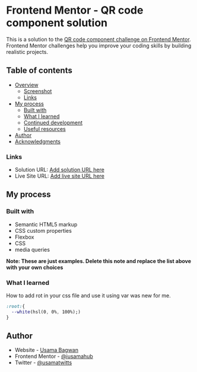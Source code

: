 # Frontend Mentor - QR code component solution

This is a solution to the [QR code component challenge on Frontend Mentor](https://www.frontendmentor.io/challenges/qr-code-component-iux_sIO_H). Frontend Mentor challenges help you improve your coding skills by building realistic projects.

## Table of contents

- [Overview](#overview)
  - [Screenshot](#screenshot)
  - [Links](#links)
- [My process](#my-process)
  - [Built with](#built-with)
  - [What I learned](#what-i-learned)
  - [Continued development](#continued-development)
  - [Useful resources](#useful-resources)
- [Author](#author)
- [Acknowledgments](#acknowledgments)

### Links

- Solution URL: [Add solution URL here](https://github.com/iusamahub/qr-code-component)
- Live Site URL: [Add live site URL here](https://iusamahub.github.io/qr-code-component/)

## My process

### Built with

- Semantic HTML5 markup
- CSS custom properties
- Flexbox
- CSS
- media queries

**Note: These are just examples. Delete this note and replace the list above with your own choices**

### What I learned

How to add rot in your css file and use it using var was new for me.

```css
:root:{
  --white(hsl(0, 0%, 100%);)
}
```

## Author

- Website - [Usama Bagwan](https://www.your-site.com)
- Frontend Mentor - [@iusamahub](https://www.frontendmentor.io/profile/iusamahub)
- Twitter - [@usamatwitts](https://www.twitter.com/usamatwitts)
